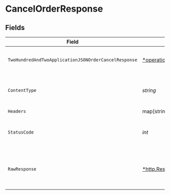 # CancelOrderResponse


## Fields

| Field                                                                                                   | Type                                                                                                    | Required                                                                                                | Description                                                                                             |
| ------------------------------------------------------------------------------------------------------- | ------------------------------------------------------------------------------------------------------- | ------------------------------------------------------------------------------------------------------- | ------------------------------------------------------------------------------------------------------- |
| `TwoHundredAndTwoApplicationJSONOrderCancelResponse`                                                    | [*operations.CancelOrderOrderCancelResponse](../../models/operations/cancelorderordercancelresponse.md) | :heavy_minus_sign:                                                                                      | The order cancelling request is accepted.                                                               |
| `ContentType`                                                                                           | *string*                                                                                                | :heavy_check_mark:                                                                                      | HTTP response content type for this operation                                                           |
| `Headers`                                                                                               | map[string][]*string*                                                                                   | :heavy_minus_sign:                                                                                      | N/A                                                                                                     |
| `StatusCode`                                                                                            | *int*                                                                                                   | :heavy_check_mark:                                                                                      | HTTP response status code for this operation                                                            |
| `RawResponse`                                                                                           | [*http.Response](https://pkg.go.dev/net/http#Response)                                                  | :heavy_minus_sign:                                                                                      | Raw HTTP response; suitable for custom response parsing                                                 |